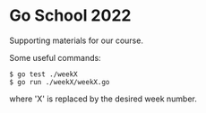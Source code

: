 # Go School 2022

Supporting materials for our course.

Some useful commands:

    $ go test ./weekX
    $ go run ./weekX/weekX.go

where 'X' is replaced by the desired week number.
